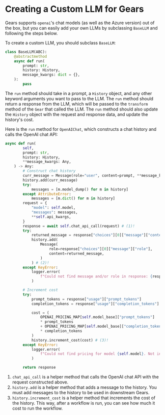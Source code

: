# Creating a Custom LLM for Gears

Gears supports `openai`'s chat models (as well as the Azure version) out of the box, but you can easily add your own LLMs by subclassing `BaseLLM` and following the steps below.

To create a custom LLM, you should subclass `BaseLLM`:

```python
class BaseLLM(ABC):
    @abstractmethod
    async def run(
        prompt: str,
        history: History,
        message_kwargs: dict = {},
    ):
        pass
```

The `run` method should take in a prompt, a `History` object, and any other keyword arguments you want to pass to the LLM. The `run` method should return a response from the LLM, which will be passed to the `transform` method of the `Gear` that called the LLM. The `run` method should also update the `History` object with the request and response data, and update the history's cost.

Here is the `run` method for `OpenAIChat`, which constructs a chat history and calls the OpenAI chat API:

```python
async def run(
        self,
        prompt: str,
        history: History,
        **message_kwargs: Any,
    ) -> Any:
        # Construct chat history
        curr_message = Message(role="user", content=prompt, **message_kwargs)
        history.add(curr_message)
        try:
            messages = [m.model_dump() for m in history]
        except AttributeError:
            messages = [m.dict() for m in history]
        request = {
            "model": self.model,
            "messages": messages,
            **self.api_kwargs,
        }
        response = await self.chat_api_call(request) # (1)!
        try:
            returned_message = response["choices"][0]["message"]["content"]
            history.add(
                Message(
                    role=response["choices"][0]["message"]["role"],
                    content=returned_message,
                )
            ) # (2)!
        except KeyError:
            logger.error(
                f"Could not find message and/or role in response: {response}"
            )

        # Increment cost
        try:
            prompt_tokens = response["usage"]["prompt_tokens"]
            completion_tokens = response["usage"]["completion_tokens"]

            cost = (
                OPENAI_PRICING_MAP[self.model_base]["prompt_tokens"]
                * prompt_tokens
                + OPENAI_PRICING_MAP[self.model_base]["completion_tokens"]
                * completion_tokens
            )
            history.increment_cost(cost) # (3)!
        except KeyError:
            logger.error(
                f"Could not find pricing for model {self.model}. Not incrementing cost."
            )

        return response
```

1. `chat_api_call` is a helper method that calls the OpenAI chat API with the request constructed above.
2. `history.add` is a helper method that adds a message to the history. You must add messages to the history to be used in downstream Gears.
3. `history.increment_cost` is a helper method that increments the cost of the history. This way, after a workflow is run, you can see how much it cost to run the workflow.
